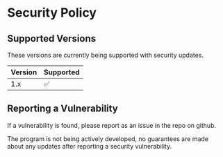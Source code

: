 # Security Policy

## Supported Versions

These versions are currently being supported with security updates.

| Version | Supported          |
| ------- | ------------------ |
| 1.x     | :white_check_mark: |

## Reporting a Vulnerability

If a vulnerability is found, please report as an issue in the repo on github. 

The program is not being actively developed, no guarantees are made about any updates after reporting a security vulnerability.
